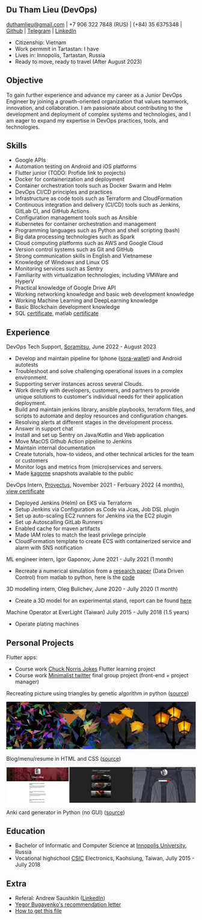 ## Du Tham Lieu (DevOps)

duthamlieu@gmail.com | +7 906 322 7848 (RUS) | (+84) 35 6375348 | [Github](https://github.com/pierrepicaud) | [Telegram](https://t.me/fluorescent_axolotl) | [LinkedIn](https://www.linkedin.com/in/duthamlieu/)


- Citizenship: Vietnam
- Work permmit in Tartastan: I have
- Lives in: Innopolis, Tartastan, Russia	
- Ready to move, ready to travel (After August 2023)

## Objective
To gain further experience and advance my career as a Junior DevOps Engineer by joining a growth-oriented organization that values teamwork, innovation, and collaboration. I am passionate about contributing to the development and deployment of complex systems and technologies, and I am eager to expand my expertise in DevOps practices, tools, and technologies.

## Skills
- Google APIs
- Automation testing on Android and iOS platforms
- Flutter junior (TODO: Profide link to projects)
- Docker for containerization and deployment
- Container orchestration tools such as Docker Swarm and Helm
- DevOps CI/CD principles and practices
- Infrastructure as code tools such as Terraform and CloudFormation
- Continuous integration and delivery (CI/CD) tools such as Jenkins, GitLab CI, and GitHub Actions
- Configuration management tools such as Ansible
- Kubernetes for container orchestration and management
- Programming languages such as Python and shell scripting (bash)
- Big data processing technologies such as Spark
- Cloud computing platforms such as AWS and Google Cloud
- Version control systems such as Git and GitHub
- Strong communication skills in English and Vietnamese
- Knowledge of Windows and Linux OS
- Monitoring services such as Sentry
- Familiarity with virtualization technologies, including VMWare and HyperV
- Practical knowledge of Google Drive API
- Working networking knowledge and basic web development knowledge
- Working Machine Learning and DeepLearning knowledge
- Basic Blockchain development knowledge
- SQL [certificate](./_resources/sql.md), matlab [certificate](./_resources/matlab.md)

## Experience

DevOps Tech Support, [Soramitsu](https://soramitsu.co.jp/), June 2022 - August 2023
- Develop and maintain pipeline for Iphone ([sora-wallet](https://github.com/sora-xor/sora2-passport-appium-tests)) and Android autotests
- Troubleshoot and solve challenging operational issues in a complex environment.
- Supporting server instances across several Clouds.
- Work directly with developers, customers, and partners to provide unique solutions to customer's individual needs for their application deployment.
- Build and maintain jenkins library, ansible playbooks, terraform files, and scripts to automate and deploy resources and configuration changes.
- Resolving alerts at different stages in the development process.
- Answer in support chat
- Install and set up Sentry on Java/Kotlin and Web application
- Move MacOS Github Action pipeline to Jenkins
- Maintain internal documentation
- Create tutorials, how-to videos, and other technical articles for the team or customers
- Monitor logs and metrics from (micro)services and servers.
- Made [kagome](https://github.com/soramitsu/kagome) snapshots available to the public

DevOps Intern, [Provectus](https://provectus.com/), November 2021 - Ferbuary 2022 (4 months), [view certificate](./_resources/devops.md)
- Deployed Jenkins (Helm) on EKS via Terraform
- Setup Jenkins via Configuration as Code via Jcas, Job DSL plugin
- Set up auto-scaling EC2 runners for Jenkins via the EC2 plugin
- Set up Autoscalling GitLab Runners
- Enabled cache for maven artifacts
- Made IAM roles to match the least privilege principle
- CloudFormation template to create ECS with containerized service and alarm with SNS notification


ML engineer intern, Igor Gaponov, June 2021 - Jully 2021 (1 month)
- Recreate a numerical simulation from a [research paper](https://arxiv.org/pdf/1611.03537.pdf) (Data Driven Control) from matlab to python, here is the [code](https://colab.research.google.com/drive/1MluMRif3-vMQV137lyqEi-uxBpX2NzRE?usp=sharing)

3D modelling intern, Oleg Bulichev, June 2020 - Jully 2020 (1 month)
- Create a 3D model for an experimental stand, report can be found [here](https://htmlpreview.github.io/?https://github.com/pierrepicaud/resume/blob/main/experimental_stand/intership_report.html)

Machine Operator at EverLight (Taiwan) Jully 2015 - Jully 2018 (1.5 years)
- Operate plating machines

## Personal Projects
Flutter apps:
- Course work [Chuck Norris Jokes](https://github.com/pierrepicaud/flutter_apps/tree/main/chuck_norris_jokes2) Flutter learning project
- Course work [Minimalist twitter](https://github.com/pierrepicaud/einstein) final group project (front-end + project manager)

Recreating picture using triangles by genetic algorithm in python ([source](https://github.com/pierrepicaud/recreate_images_from_triangle))

![triangles.jpeg](./_resources/triangles.jpeg)


Blog/menu/resume in HTML and CSS ([source](https://github.com/pierrepicaud/coding_playground/tree/main/web/toy_projects))


![websites.jpg](./_resources/websites.jpg)




Anki card generator in Python (no GUI) ([source](https://github.com/pierrepicaud/coding_playground/tree/main/python/anki_mental_math_generator))

## Education
- Bachelor of Informatic and Computer Science at [Innopolis University](https://innopolis.university/en/), Russia
- Vocational highschool [CSIC](https://www.csic.khc.edu.tw/website/csic_EN/index.htm) Electronics, Kaohsiung, Taiwan, Jully 2015 - Jully 2018

## Extra
- Referal: Andrew Saushkin ([LinkedIn](https://www.linkedin.com/in/andrew-saushkin/))
- [Yegor Bugayenko's recommendation letter](https://www.yegor256.com/2021/12/01/teaching.html)
- [How to get this file](https://superuser.com/a/722374)

